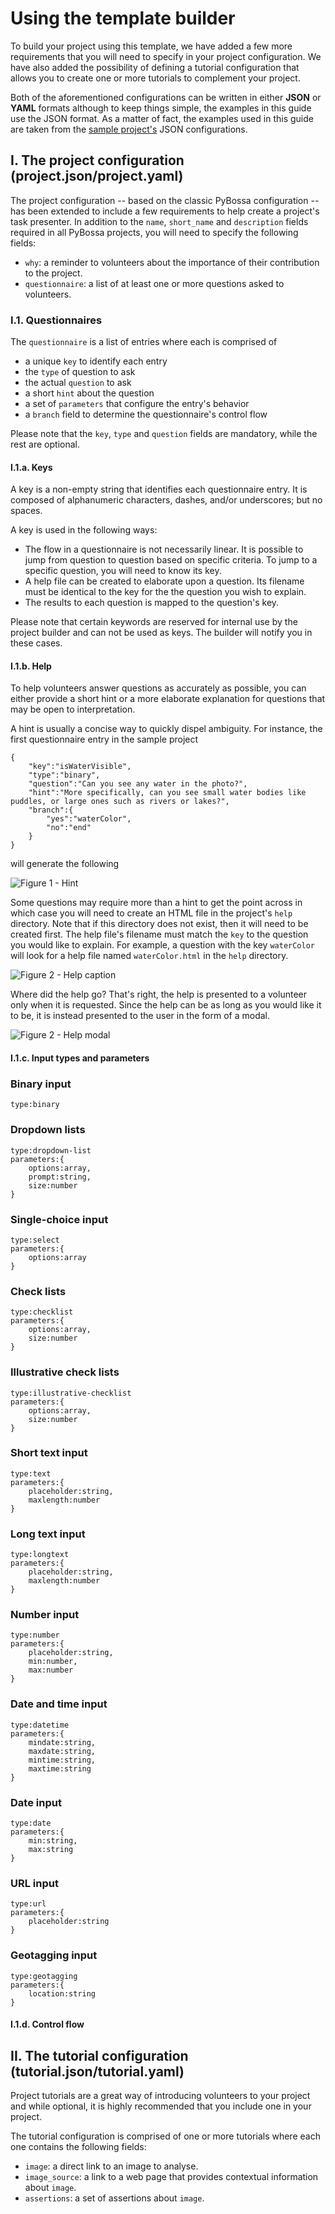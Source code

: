 # Using the template builder

To build your project using this template, we have added a few more requirements
that you will need to specify in your project configuration. We have also added
the possibility of defining a tutorial configuration that allows you to create
one or more tutorials to complement your project.

Both of the aforementioned configurations can be written in either **JSON** or
**YAML** formats although to keep things simple, the examples in this guide
use the JSON format. As a matter of fact, the examples used in this guide are
taken from the [sample project's](https://github.com/geotagx/geotagx-project-sample/)
JSON configurations.


## I. The project configuration (project.json/project.yaml)

The project configuration -- based on the classic PyBossa configuration -- has
been extended to include a few requirements to help create a project's task presenter.
In addition to the `name`, `short_name` and `description` fields required in all
PyBossa projects, you will need to specify the following fields:
- `why`: a reminder to volunteers about the importance of their contribution to the project.
- `questionnaire`: a list of at least one or more questions asked to volunteers.


### I.1. Questionnaires

The `questionnaire` is a list of entries where each is comprised of
- a unique `key` to identify each entry
- the `type` of question to ask
- the actual `question` to ask
- a short `hint` about the question
- a set of `parameters` that configure the entry's behavior
- a `branch` field to determine the questionnaire's control flow

Please note that the `key`, `type` and `question` fields are mandatory, while
the rest are optional.

#### I.1.a. Keys

A key is a non-empty string that identifies each questionnaire entry. It is
composed of alphanumeric characters, dashes, and/or underscores; but no spaces.

A key is used in the following ways:
- The flow in a questionnaire is not necessarily linear. It is possible to jump
from question to question based on specific criteria. To jump to a specific
question, you will need to know its key.
- A help file can be created to elaborate upon a question. Its filename must be
identical to the key for the the question you wish to explain.
- The results to each question is mapped to the question's key.

Please note that certain keywords are reserved for internal use by the project
builder and can not be used as keys. The builder will notify you in these cases.


#### I.1.b. Help

To help volunteers answer questions as accurately as possible, you can either
provide a short hint or a more elaborate explanation for questions that may be
open to interpretation.

A hint is usually a concise way to quickly dispel ambiguity. For instance,
the first questionnaire entry in the sample project
```
{
	"key":"isWaterVisible",
	"type":"binary",
	"question":"Can you see any water in the photo?",
	"hint":"More specifically, can you see small water bodies like puddles, or large ones such as rivers or lakes?",
	"branch":{
		"yes":"waterColor",
		"no":"end"
	}
}
```

will generate the following

![Figure 1 - Hint](doc/figure.1.png)

Some questions may require more than a hint to get the point across in
which case you will need to create an HTML file in the project's `help` directory.
Note that if this directory does not exist, then it will need to be created first.
The help file's filename must match the `key` to the question you would like to
explain. For example, a question with the key `waterColor` will look for a help
file named `waterColor.html` in the `help` directory.

![Figure 2 - Help caption](doc/figure.2.png)

Where did the help go? That's right, the help is presented to a volunteer only
when it is requested. Since the help can be as long as you would like it to be,
it is instead presented to the user in the form of a modal.

![Figure 2 - Help modal](doc/figure.3.png)


#### I.1.c. Input types and parameters

### Binary input
```
type:binary
```

### Dropdown lists
```
type:dropdown-list
parameters:{
	options:array,
	prompt:string,
	size:number
}
```

### Single-choice input
```
type:select
parameters:{
	options:array
}
```

### Check lists
```
type:checklist
parameters:{
	options:array,
	size:number
}
```

### Illustrative check lists
```
type:illustrative-checklist
parameters:{
	options:array,
	size:number
}
```

### Short text input
```
type:text
parameters:{
	placeholder:string,
	maxlength:number
}
```

### Long text input
```
type:longtext
parameters:{
	placeholder:string,
	maxlength:number
}
```

### Number input
```
type:number
parameters:{
	placeholder:string,
	min:number,
	max:number
}
```

### Date and time input
```
type:datetime
parameters:{
	mindate:string,
	maxdate:string,
	mintime:string,
	maxtime:string
}
```

### Date input
```
type:date
parameters:{
	min:string,
	max:string
}
```

### URL input
```
type:url
parameters:{
	placeholder:string
}
```

### Geotagging input
```
type:geotagging
parameters:{
	location:string
}
```

#### I.1.d. Control flow


## II. The tutorial configuration (tutorial.json/tutorial.yaml)

Project tutorials are a great way of introducing volunteers to your project and
while optional, it is highly recommended that you include one in your project.

The tutorial configuration is comprised of one or more tutorials where each one
contains the following fields:
- `image`: a direct link to an image to analyse.
- `image_source`: a link to a web page that provides contextual information about `image`.
- `assertions`: a set of assertions about `image`.

